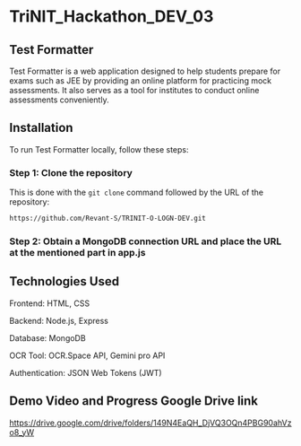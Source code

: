 # TriNIT_Hackathon_DEV_03

## Test Formatter

Test Formatter is a web application designed to help students prepare for exams such as JEE by providing an online platform for practicing mock assessments. It also serves as a tool for institutes to conduct online assessments conveniently.

## Installation

To run Test Formatter locally, follow these steps:

### Step 1: Clone the repository

This is done with the `git clone` command followed by the URL of the repository:

```bash
https://github.com/Revant-S/TRINIT-O-LOGN-DEV.git
```

### Step 2: Obtain a MongoDB connection URL and place the URL at the mentioned part in app.js

## Technologies Used

Frontend: HTML, CSS

Backend: Node.js, Express

Database: MongoDB

OCR Tool: OCR.Space API, Gemini pro API

Authentication: JSON Web Tokens (JWT)

## Demo Video and Progress Google Drive link

https://drive.google.com/drive/folders/149N4EaQH_DjVQ3OQn4PBG90ahVzo8_yW


